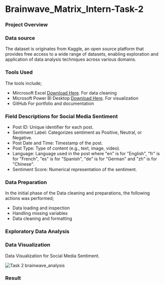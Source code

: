 # Brainwave_Matrix_Intern-Task-2

### Project Overview

### Data source
The dataset is originates from Kaggle, an open source platform that provides free access to a wide range of datasets, enabling exploration and application of data analysis techniques across various domains.

### Tools Used
The tools include;
- Mircrosoft Excel [Download Here](https://www.microsoft.com).
For data cleaning
- Microsoft Power BI Desktop [Download Here](https://www.microsoft.com/en-us/power-platform/products/power-bi/downloads).
For visualization
- GitHub
For portfolio and documentation

### Field Descriptions for Social Media Sentiment
- Post ID: Unique identifier for each post.
- Sentiment Label: Categorizes sentiment as Positive, Neutral, or Negative.
- Post Date and Time: Timestamp of the post.
- Post Type: Type of content (e.g., text, image, video).
- Language: Language used in the post where "en" is for "English", "fr" is for "French", "es" is for "Spanish", "de" is for "German" and "zh" is for "Chinese".
- Sentiment Score: Numerical representation of the sentiment.

### Data Preparation
In the initial phase of the Data cleaning and preparations, the following actions was performed;
- Data loading and inspection
- Handling missing variables 
- Data cleaning and formatting

### Exploratory Data Analysis

### Data Visualization
Data Visualization for Social Media Sentiment.

![Task 2 brainwave_analysis](https://github.com/user-attachments/assets/1de8a5b2-9c71-4d02-8246-eea81bf41ad5)

### Result

